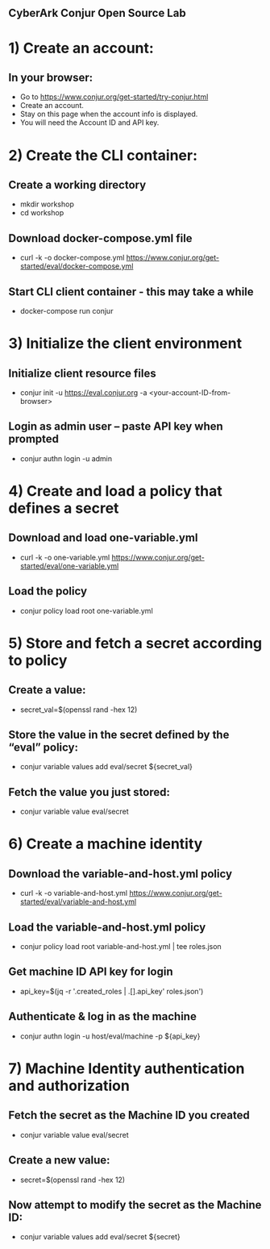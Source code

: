 ## CyberArk Conjur Open Source Lab


# 1) Create an account:

## In your browser:
 - Go to https://www.conjur.org/get-started/try-conjur.html
 - Create an account.
 - Stay on this page when the account info is displayed.
 - You will need the Account ID and API key.


# 2) Create the CLI container:

## Create a working directory
- mkdir workshop
- cd workshop

## Download docker-compose.yml file
- curl -k -o docker-compose.yml https://www.conjur.org/get-started/eval/docker-compose.yml

## Start CLI client container - this may take a while
- docker-compose run conjur


# 3) Initialize the client environment

## Initialize client resource files
- conjur init -u https://eval.conjur.org -a \<your-account-ID-from-browser\>

## Login as admin user – paste API key when prompted
- conjur authn login -u admin


# 4) Create and load a policy that defines a secret

##  Download and load one-variable.yml
- curl -k -o one-variable.yml https://www.conjur.org/get-started/eval/one-variable.yml

## Load the policy
- conjur policy load root one-variable.yml


# 5) Store and fetch a secret according to policy

## Create a value:
- secret_val=$(openssl rand -hex 12)

## Store the value in the secret defined by the “eval” policy:
- conjur variable values add eval/secret ${secret_val}

## Fetch the value you just stored:
- conjur variable value eval/secret


# 6) Create a machine identity

## Download the variable-and-host.yml policy
- curl -k -o variable-and-host.yml https://www.conjur.org/get-started/eval/variable-and-host.yml

## Load the variable-and-host.yml policy
- conjur policy load root variable-and-host.yml | tee roles.json

## Get machine ID API key for login
- api_key=$(jq -r '.created_roles | .[].api_key' roles.json')

## Authenticate & log in as the machine 
- conjur authn login -u host/eval/machine -p ${api_key}


# 7) Machine Identity authentication and authorization

## Fetch the secret as the Machine ID you created
- conjur variable value eval/secret

## Create a new value:
- secret=$(openssl rand -hex 12)

## Now attempt to modify the secret as the Machine ID:
- conjur variable values add eval/secret ${secret}
